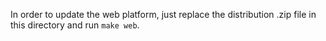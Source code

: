 In order to update the web platform, just replace the distribution .zip file in this directory and run `make web`.
